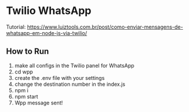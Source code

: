 # Twilio WhatsApp
Tutorial: https://www.luiztools.com.br/post/como-enviar-mensagens-de-whatsapp-em-node-js-via-twilio/

## How to Run

1. make all configs in the Twilio panel for WhatsApp
2. cd wpp
3. create the .env file with your settings
4. change the destination number in the index.js
5. npm i
6. npm start
7. Wpp message sent!